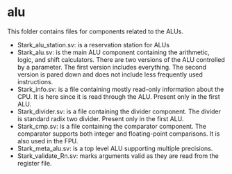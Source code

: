 # alu
This folder contains files for components related to the ALUs.
* Stark_alu_station.sv: is a reservation station for ALUs
* Stark_alu.sv: is the main ALU component containing the arithmetic, logic, and shift calculators. There are two versions of the ALU controlled by a parameter. The first version includes everything. The second version is pared down and does not include less frequently used instructions.
* Stark_info.sv: is a file containing mostly read-only information about the CPU. It is here since it is read through the ALU. Present only in the first ALU.
* Stark_divider.sv: is a file containing the divider component. The divider is standard radix two divider. Present only in the first ALU.
* Stark_cmp.sv: is a file containing the comparator component. The comparator supports both integer and floating-point comparisons. It is also used in the FPU.
* Stark_meta_alu.sv: is a top level ALU supporting multiple precisions.
* Stark_validate_Rn.sv: marks arguments valid as they are read from the register file.